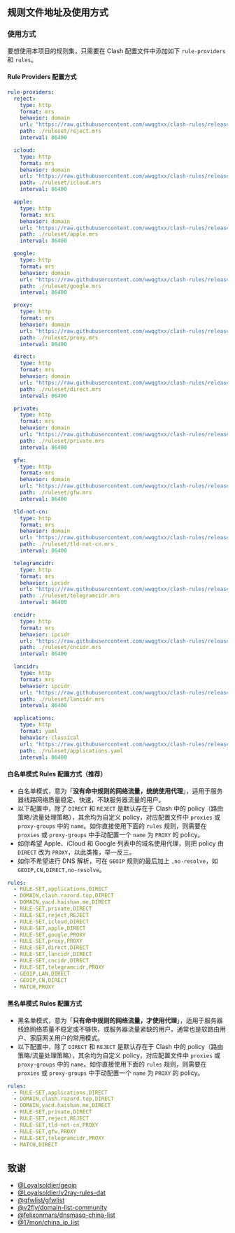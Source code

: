 ## 规则文件地址及使用方式

### 使用方式

要想使用本项目的规则集，只需要在 Clash 配置文件中添加如下 `rule-providers` 和 `rules`。

#### Rule Providers 配置方式

```yaml
rule-providers:
  reject:
    type: http
    format: mrs
    behavior: domain
    url: "https://raw.githubusercontent.com/wwqgtxx/clash-rules/release/reject.mrs"
    path: ./ruleset/reject.mrs
    interval: 86400

  icloud:
    type: http
    format: mrs
    behavior: domain
    url: "https://raw.githubusercontent.com/wwqgtxx/clash-rules/release/icloud.mrs"
    path: ./ruleset/icloud.mrs
    interval: 86400

  apple:
    type: http
    format: mrs
    behavior: domain
    url: "https://raw.githubusercontent.com/wwqgtxx/clash-rules/release/apple.mrs"
    path: ./ruleset/apple.mrs
    interval: 86400

  google:
    type: http
    format: mrs
    behavior: domain
    url: "https://raw.githubusercontent.com/wwqgtxx/clash-rules/release/google.mrs"
    path: ./ruleset/google.mrs
    interval: 86400

  proxy:
    type: http
    format: mrs
    behavior: domain
    url: "https://raw.githubusercontent.com/wwqgtxx/clash-rules/release/proxy.mrs"
    path: ./ruleset/proxy.mrs
    interval: 86400

  direct:
    type: http
    format: mrs
    behavior: domain
    url: "https://raw.githubusercontent.com/wwqgtxx/clash-rules/release/direct.mrs"
    path: ./ruleset/direct.mrs
    interval: 86400

  private:
    type: http
    format: mrs
    behavior: domain
    url: "https://raw.githubusercontent.com/wwqgtxx/clash-rules/release/private.mrs"
    path: ./ruleset/private.mrs
    interval: 86400

  gfw:
    type: http
    format: mrs
    behavior: domain
    url: "https://raw.githubusercontent.com/wwqgtxx/clash-rules/release/gfw.mrs"
    path: ./ruleset/gfw.mrs
    interval: 86400

  tld-not-cn:
    type: http
    format: mrs
    behavior: domain
    url: "https://raw.githubusercontent.com/wwqgtxx/clash-rules/release/tld-not-cn.mrs"
    path: ./ruleset/tld-not-cn.mrs
    interval: 86400

  telegramcidr:
    type: http
    format: mrs
    behavior: ipcidr
    url: "https://raw.githubusercontent.com/wwqgtxx/clash-rules/release/telegramcidr.mrs"
    path: ./ruleset/telegramcidr.mrs
    interval: 86400

  cncidr:
    type: http
    format: mrs
    behavior: ipcidr
    url: "https://raw.githubusercontent.com/wwqgtxx/clash-rules/release/cncidr.mrs"
    path: ./ruleset/cncidr.mrs
    interval: 86400

  lancidr:
    type: http
    format: mrs
    behavior: ipcidr
    url: "https://raw.githubusercontent.com/wwqgtxx/clash-rules/release/lancidr.mrs"
    path: ./ruleset/lancidr.mrs
    interval: 86400

  applications:
    type: http
    format: yaml
    behavior: classical
    url: "https://raw.githubusercontent.com/wwqgtxx/clash-rules/release/applications.yaml"
    path: ./ruleset/applications.yaml
    interval: 86400
```

#### 白名单模式 Rules 配置方式（推荐）

- 白名单模式，意为「**没有命中规则的网络流量，统统使用代理**」，适用于服务器线路网络质量稳定、快速，不缺服务器流量的用户。
- 以下配置中，除了 `DIRECT` 和 `REJECT` 是默认存在于 Clash 中的 policy（路由策略/流量处理策略），其余均为自定义 policy，对应配置文件中 `proxies` 或 `proxy-groups` 中的 `name`。如你直接使用下面的 `rules` 规则，则需要在 `proxies` 或 `proxy-groups` 中手动配置一个 `name` 为 `PROXY` 的 policy。
- 如你希望 Apple、iCloud 和 Google 列表中的域名使用代理，则把 policy 由 `DIRECT` 改为 `PROXY`，以此类推，举一反三。
- 如你不希望进行 DNS 解析，可在 `GEOIP` 规则的最后加上 `,no-resolve`，如 `GEOIP,CN,DIRECT,no-resolve`。

```yaml
rules:
  - RULE-SET,applications,DIRECT
  - DOMAIN,clash.razord.top,DIRECT
  - DOMAIN,yacd.haishan.me,DIRECT
  - RULE-SET,private,DIRECT
  - RULE-SET,reject,REJECT
  - RULE-SET,icloud,DIRECT
  - RULE-SET,apple,DIRECT
  - RULE-SET,google,PROXY
  - RULE-SET,proxy,PROXY
  - RULE-SET,direct,DIRECT
  - RULE-SET,lancidr,DIRECT
  - RULE-SET,cncidr,DIRECT
  - RULE-SET,telegramcidr,PROXY
  - GEOIP,LAN,DIRECT
  - GEOIP,CN,DIRECT
  - MATCH,PROXY
```

#### 黑名单模式 Rules 配置方式

- 黑名单模式，意为「**只有命中规则的网络流量，才使用代理**」，适用于服务器线路网络质量不稳定或不够快，或服务器流量紧缺的用户。通常也是软路由用户、家庭网关用户的常用模式。
- 以下配置中，除了 `DIRECT` 和 `REJECT` 是默认存在于 Clash 中的 policy（路由策略/流量处理策略），其余均为自定义 policy，对应配置文件中 `proxies` 或 `proxy-groups` 中的 `name`。如你直接使用下面的 `rules` 规则，则需要在 `proxies` 或 `proxy-groups` 中手动配置一个 `name` 为 `PROXY` 的 policy。

```yaml
rules:
  - RULE-SET,applications,DIRECT
  - DOMAIN,clash.razord.top,DIRECT
  - DOMAIN,yacd.haishan.me,DIRECT
  - RULE-SET,private,DIRECT
  - RULE-SET,reject,REJECT
  - RULE-SET,tld-not-cn,PROXY
  - RULE-SET,gfw,PROXY
  - RULE-SET,telegramcidr,PROXY
  - MATCH,DIRECT
```

## 致谢

- [@Loyalsoldier/geoip](https://github.com/Loyalsoldier/geoip)
- [@Loyalsoldier/v2ray-rules-dat](https://github.com/Loyalsoldier/v2ray-rules-dat)
- [@gfwlist/gfwlist](https://github.com/gfwlist/gfwlist)
- [@v2fly/domain-list-community](https://github.com/v2fly/domain-list-community)
- [@felixonmars/dnsmasq-china-list](https://github.com/felixonmars/dnsmasq-china-list)
- [@17mon/china_ip_list](https://github.com/17mon/china_ip_list)
